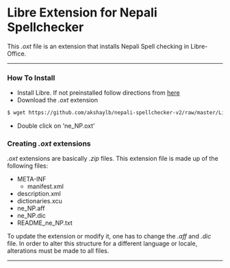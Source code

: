 # Libre Extension for Nepali Spellchecker

This _.oxt_ file is an extension that installs Nepali Spell checking in Libre-Office.

---

### How To Install

 - Install Libre. If not preinstalled follow directions from [here](https://www.libreoffice.org/get-help/installation/linux/)
 - Download the _.oxt_ extension
 
```bash
$ wget https://github.com/akshaylb/nepali-spellchecker-v2/raw/master/Libre-extension/ne_NP.oxt
```
 
 - Double click on 'ne_NP.oxt'

### Creating _.oxt_ extensions

_.oxt_ extensions are basically _.zip_ files. 
This extension file is made up of the following files:

 - META-INF
	- manifest.xml
 - description.xml
 - dictionaries.xcu
 - ne_NP.aff
 - ne_NP.dic
 - README_ne_NP.txt
 
To update the extension or modify it, one has to change the _.aff_ and _.dic_ file.
In order to alter this structure for a different language or locale, alterations must be made to all files.

---
